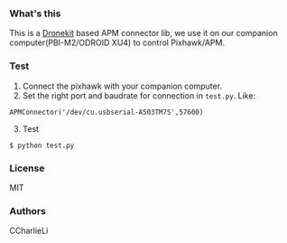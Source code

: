 ### What's this
This is a [Dronekit](https://github.com/dronekit/dronekit-python) based APM connector lib, we use it on our companion computer(PBI-M2/ODROID XU4) to control Pixhawk/APM.

### Test

1. Connect the pixhawk with your companion computer.
2. Set the right port and baudrate for connection in `test.py`. Like:

```
APMConnector('/dev/cu.usbserial-A503TM7S',57600)
``` 
3. Test
```
$ python test.py
```

### License
MIT

### Authors
CCharlieLi
